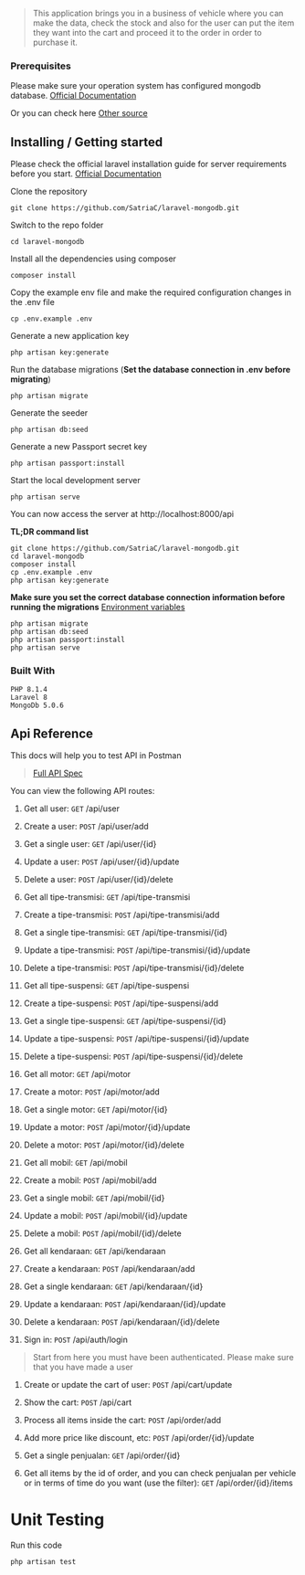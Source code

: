 
> This application brings you in a business of vehicle where you can make the data, check the stock and also for the user can put the item they want into the cart and proceed it to the order in order to purchase it.

### Prerequisites
Please make sure your operation system has configured mongodb database. [Official Documentation](https://www.mongodb.com/docs/manual/administration/install-community/)

Or you can check here
[Other source](https://appdividend.com/2022/06/24/laravel-mongodb-crud/)


## Installing / Getting started

Please check the official laravel installation guide for server requirements before you start. [Official Documentation](https://laravel.com/docs/5.4/installation#installation)

Clone the repository

    git clone https://github.com/SatriaC/laravel-mongodb.git

Switch to the repo folder

    cd laravel-mongodb

Install all the dependencies using composer

    composer install

Copy the example env file and make the required configuration changes in the .env file

    cp .env.example .env

Generate a new application key

    php artisan key:generate

Run the database migrations (**Set the database connection in .env before migrating**)

    php artisan migrate

Generate the seeder

    php artisan db:seed

Generate a new Passport secret key

    php artisan passport:install

Start the local development server

    php artisan serve

You can now access the server at http://localhost:8000/api

**TL;DR command list**

    git clone https://github.com/SatriaC/laravel-mongodb.git
    cd laravel-mongodb
    composer install
    cp .env.example .env
    php artisan key:generate
    
**Make sure you set the correct database connection information before running the migrations** [Environment variables](#environment-variables)

    php artisan migrate
    php artisan db:seed
    php artisan passport:install
    php artisan serve

### Built With
    PHP 8.1.4
    Laravel 8
    MongoDb 5.0.6

## Api Reference

This docs will help you to test API in Postman
> [Full API Spec](https://github.com/SatriaC/laravel-mongodb.git/tree/main/postman)

You can view the following API routes:

1. Get all user: `GET` /api/user
1. Create a user: `POST` /api/user/add
1. Get a single user: `GET` /api/user/{id}
1. Update a user: `POST` /api/user/{id}/update
1. Delete a user: `POST` /api/user/{id}/delete

1. Get all tipe-transmisi: `GET` /api/tipe-transmisi
1. Create a tipe-transmisi: `POST` /api/tipe-transmisi/add
1. Get a single tipe-transmisi: `GET` /api/tipe-transmisi/{id}
1. Update a tipe-transmisi: `POST` /api/tipe-transmisi/{id}/update
1. Delete a tipe-transmisi: `POST` /api/tipe-transmisi/{id}/delete

1. Get all tipe-suspensi: `GET` /api/tipe-suspensi
1. Create a tipe-suspensi: `POST` /api/tipe-suspensi/add
1. Get a single tipe-suspensi: `GET` /api/tipe-suspensi/{id}
1. Update a tipe-suspensi: `POST` /api/tipe-suspensi/{id}/update
1. Delete a tipe-suspensi: `POST` /api/tipe-suspensi/{id}/delete

1. Get all motor: `GET` /api/motor
1. Create a motor: `POST` /api/motor/add
1. Get a single motor: `GET` /api/motor/{id}
1. Update a motor: `POST` /api/motor/{id}/update
1. Delete a motor: `POST` /api/motor/{id}/delete

1. Get all mobil: `GET` /api/mobil
1. Create a mobil: `POST` /api/mobil/add
1. Get a single mobil: `GET` /api/mobil/{id}
1. Update a mobil: `POST` /api/mobil/{id}/update
1. Delete a mobil: `POST` /api/mobil/{id}/delete

1. Get all kendaraan: `GET` /api/kendaraan
1. Create a kendaraan: `POST` /api/kendaraan/add
1. Get a single kendaraan: `GET` /api/kendaraan/{id}
1. Update a kendaraan: `POST` /api/kendaraan/{id}/update
1. Delete a kendaraan: `POST` /api/kendaraan/{id}/delete

1. Sign in: `POST` /api/auth/login

> Start from here you must have been authenticated. Please make sure that you have made a user

1. Create or update the cart of user: `POST` /api/cart/update
1. Show the cart: `POST` /api/cart

1. Process all items inside the cart: `POST` /api/order/add 
1. Add more price like discount, etc: `POST` /api/order/{id}/update 
1. Get a single penjualan: `GET` /api/order/{id}
1. Get all items by the id of order, and you can check penjualan per vehicle or in terms of time do you want (use the filter): `GET` /api/order/{id}/items

# Unit Testing

Run this code

    php artisan test
